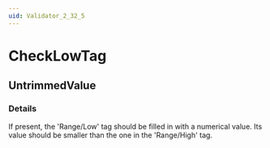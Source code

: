 ```yaml
---
uid: Validator_2_32_5
---
```


# CheckLowTag

## UntrimmedValue

<!-- Description, Properties, ... sections are auto-generated. -->
<!-- REPLACE ME AUTO-GENERATION -->

### Details

If present, the 'Range/Low' tag should be filled in with a numerical value.
Its value should be smaller than the one in the 'Range/High' tag.

<!-- Uncomment to add example code -->
<!--### Example code-->
